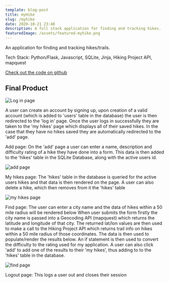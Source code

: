```yaml
---
template: blog-post
title: myHike
slug: /myhike
date: 2020-10-21 23:40
description: A full stack application for finding and tracking hikes.
featuredImage: /assets/featured-myhike.png
---
```


An application for finding and tracking hikes/trails.

Tech Stack: Python/Flask, Javascript, SQLite, Jinja, Hiking Project API, mapquest

[Check out the code on github](https://github.com/josepwil/CS50-projects/tree/main/project)

## Final Product

![Log in page](https://i.ibb.co/pPXBQ8p/one.png)

A user can create an account by signing up, upon creation of a valid account (which is added to 'users' table in the database) the user is then redirected to the 'log in' page.
Once the user logs in successfully they are taken to the 'my hikes' page which displays all of their saved hikes.
In the case that they have no hikes saved they are automatically redirected to the 'add' page.

Add page:
On the 'add' page a user can enter a name, description and difficulty rating of a hike they have done into a form.
This data is then added to the 'hikes' table in the SQLite Database, along with the active users id.

![add page](https://i.ibb.co/txM2gkN/two.png)

My hikes page:
The 'hikes' table in the database is queried for the active users hikes and that data is then rendered on the page.
A user can also delete a hike, which then removes from it the 'hikes' table

![my hikes page](https://i.ibb.co/HPTpv7N/five.png)

Find page:
The user can enter a city name and the data of hikes within a 50 mile radius will be rendered below
When user submits the form firstly the city name is passed into a Geocoding API (mapquest) which returns the latitude and longitude of that city.
The returned lat/lon values are then used to make a call to the Hiking Project API which returns trail info on hikes within a 50 mile radius of those coordinates.
The data is then used to populate/render the results below. An if statement is then used to convert the difficulty to the rating used for my application.
A user can also click 'add' to add one of the results to their 'my hikes', thus adding to to the 'hikes' table in the database.

![find page](https://i.ibb.co/wNkTV38/four.png)

Logout page:
This logs a user out and closes their session
